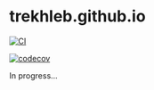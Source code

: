 # trekhleb.github.io

[![CI](https://github.com/trekhleb/trekhleb.github.io/workflows/CI/badge.svg)](https://github.com/trekhleb/trekhleb.github.io/actions?query=workflow%3ACI)

[![codecov](https://codecov.io/gh/trekhleb/trekhleb.github.io/branch/source/graph/badge.svg?token=MQ1DJEY2I5)](https://codecov.io/gh/trekhleb/trekhleb.github.io)

In progress...
